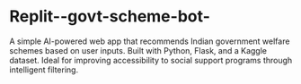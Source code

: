 # Replit--govt-scheme-bot-
 A simple AI-powered web app that recommends Indian government welfare schemes based on user inputs. Built with Python, Flask, and a Kaggle dataset. Ideal for improving accessibility to social support programs through intelligent filtering.
